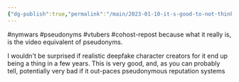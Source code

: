 ```yaml
---
{"dg-publish":true,"permalink":"/main/2023-01-10-it-s-good-to-not-think-about-vtubers-as-furries-and-anime-nerds/","noteIcon":""}
---
```


#nymwars #pseudonyms #vtubers #cohost-repost
because what it really is, is the video equivalent of pseudonyms.

I wouldn't be surprised if realistic deepfake character creators for it end up being a thing in a few years. This is very good, and, as you can probably tell, potentially very bad if it out-paces pseudonymous reputation systems